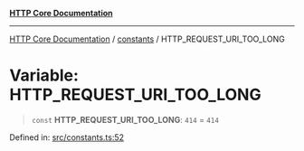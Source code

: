 [**HTTP Core Documentation**](../../README.md)

***

[HTTP Core Documentation](../../README.md) / [constants](../README.md) / HTTP\_REQUEST\_URI\_TOO\_LONG

# Variable: HTTP\_REQUEST\_URI\_TOO\_LONG

> `const` **HTTP\_REQUEST\_URI\_TOO\_LONG**: `414` = `414`

Defined in: [src/constants.ts:52](https://github.com/stonemjs/http-core/blob/6577700bdede2420a5df45a338635c35547070ea/src/constants.ts#L52)
